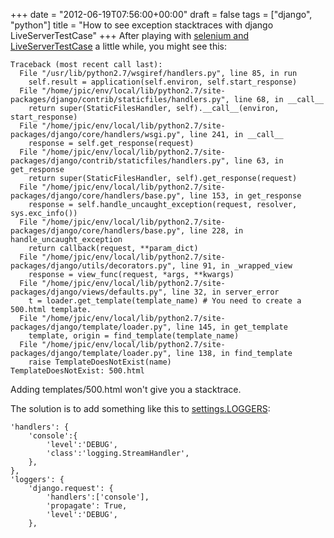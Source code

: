 +++
date = "2012-06-19T07:56:00+00:00"
draft = false
tags = ["django", "python"]
title = "How to see exception stacktraces with django LiveServerTestCase"
+++
After playing with [selenium and LiveServerTestCase](https://docs.djangoproject.com/en/dev/topics/testing/?from=olddocs#live-test-server) a little while, you might
see this:

    Traceback (most recent call last):
      File "/usr/lib/python2.7/wsgiref/handlers.py", line 85, in run
        self.result = application(self.environ, self.start_response)
      File "/home/jpic/env/local/lib/python2.7/site-packages/django/contrib/staticfiles/handlers.py", line 68, in __call__
        return super(StaticFilesHandler, self).__call__(environ, start_response)
      File "/home/jpic/env/local/lib/python2.7/site-packages/django/core/handlers/wsgi.py", line 241, in __call__
        response = self.get_response(request)
      File "/home/jpic/env/local/lib/python2.7/site-packages/django/contrib/staticfiles/handlers.py", line 63, in get_response
        return super(StaticFilesHandler, self).get_response(request)
      File "/home/jpic/env/local/lib/python2.7/site-packages/django/core/handlers/base.py", line 153, in get_response
        response = self.handle_uncaught_exception(request, resolver, sys.exc_info())
      File "/home/jpic/env/local/lib/python2.7/site-packages/django/core/handlers/base.py", line 228, in handle_uncaught_exception
        return callback(request, **param_dict)
      File "/home/jpic/env/local/lib/python2.7/site-packages/django/utils/decorators.py", line 91, in _wrapped_view
        response = view_func(request, *args, **kwargs)
      File "/home/jpic/env/local/lib/python2.7/site-packages/django/views/defaults.py", line 32, in server_error
        t = loader.get_template(template_name) # You need to create a 500.html template.
      File "/home/jpic/env/local/lib/python2.7/site-packages/django/template/loader.py", line 145, in get_template
        template, origin = find_template(template_name)
      File "/home/jpic/env/local/lib/python2.7/site-packages/django/template/loader.py", line 138, in find_template
        raise TemplateDoesNotExist(name)
    TemplateDoesNotExist: 500.html

Adding templates/500.html won't give you a stacktrace.

The solution is to add something like this to [settings.LOGGERS](http://docs.djangoproject.com/en/dev/topics/logging):


    'handlers': {
        'console':{
            'level':'DEBUG',
            'class':'logging.StreamHandler',
        },
    },
    'loggers': {
        'django.request': {
            'handlers':['console'],
            'propagate': True,
            'level':'DEBUG',
        },
